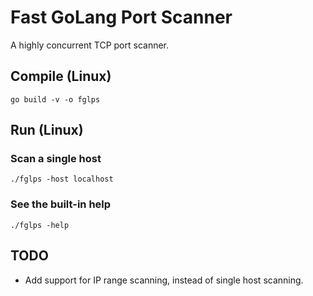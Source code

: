 # Fast GoLang Port Scanner

A highly concurrent TCP port scanner.

## Compile (Linux)
`go build -v -o fglps`

## Run (Linux)

### Scan a single host
`./fglps -host localhost`

### See the built-in help
`./fglps -help`

## TODO
- Add support for IP range scanning, instead of single host scanning.